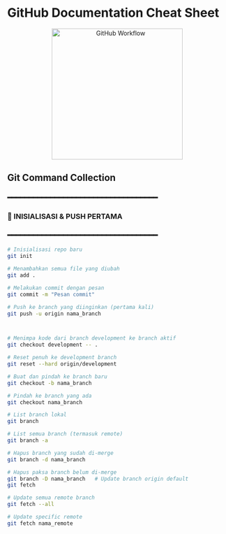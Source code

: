 # GitHub Documentation Cheat Sheet

<div align="center">
  <img src="https://github.com/user-attachments/assets/570475bf-7ba4-4d06-bf03-48556f647a96" width="300" alt="GitHub Workflow">
</div>

## Git Command Collection

### ━━━━━━━━━━━━━━━━━━━━━━━━━━━━━━━━━━━
### 🔄  INISIALISASI & PUSH PERTAMA  
### ━━━━━━━━━━━━━━━━━━━━━━━━━━━━━━━━━━━
```bash
# Inisialisasi repo baru
git init

# Menambahkan semua file yang diubah
git add . 

# Melakukan commit dengan pesan
git commit -m "Pesan commit"  

# Push ke branch yang diinginkan (pertama kali)
git push -u origin nama_branch 



# Menimpa kode dari branch development ke branch aktif
git checkout development -- .   

# Reset penuh ke development branch
git reset --hard origin/development  

# Buat dan pindah ke branch baru
git checkout -b nama_branch     

# Pindah ke branch yang ada
git checkout nama_branch        

# List branch lokal
git branch       

# List semua branch (termasuk remote)
git branch -a    

# Hapus branch yang sudah di-merge
git branch -d nama_branch   

# Hapus paksa branch belum di-merge
git branch -D nama_branch   # Update branch origin default
git fetch                 

# Update semua remote branch
git fetch --all           

# Update specific remote
git fetch nama_remote     
